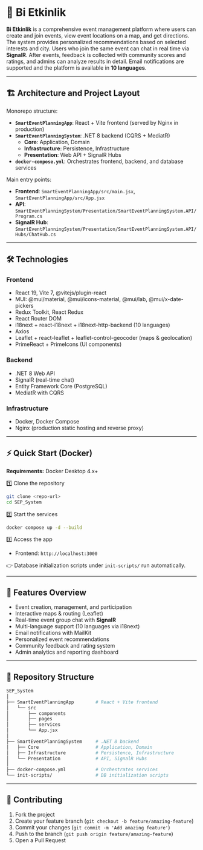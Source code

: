# 📌 Bi Etkinlik  

**Bi Etkinlik** is a comprehensive event management platform where users can create and join events, view event locations on a map, and get directions. The system provides personalized recommendations based on selected interests and city. Users who join the same event can chat in real time via **SignalR**. After events, feedback is collected with community scores and ratings, and admins can analyze results in detail. Email notifications are supported and the platform is available in **10 languages**.  

---

## 🏗 Architecture and Project Layout  

Monorepo structure:  
- **`SmartEventPlanningApp`**: React + Vite frontend (served by Nginx in production)  
- **`SmartEventPlanningSystem`**: .NET 8 backend (CQRS + MediatR)  
  - **Core**: Application, Domain  
  - **Infrastructure**: Persistence, Infrastructure  
  - **Presentation**: Web API + SignalR Hubs  
- **`docker-compose.yml`**: Orchestrates frontend, backend, and database services  

Main entry points:  
- **Frontend**: `SmartEventPlanningApp/src/main.jsx`, `SmartEventPlanningApp/src/App.jsx`  
- **API**: `SmartEventPlanningSystem/Presentation/SmartEventPlanningSystem.API/Program.cs`  
- **SignalR Hub**: `SmartEventPlanningSystem/Presentation/SmartEventPlanningSystem.API/Hubs/ChatHub.cs`  

---

## 🛠 Technologies  

### Frontend  
- React 19, Vite 7, @vitejs/plugin-react  
- MUI: @mui/material, @mui/icons-material, @mui/lab, @mui/x-date-pickers  
- Redux Toolkit, React Redux  
- React Router DOM  
- i18next + react-i18next + i18next-http-backend (10 languages)  
- Axios  
- Leaflet + react-leaflet + leaflet-control-geocoder (maps & geolocation)  
- PrimeReact + PrimeIcons (UI components)  

### Backend  
- .NET 8 Web API  
- SignalR (real-time chat)  
- Entity Framework Core (PostgreSQL)  
- MediatR with CQRS  

### Infrastructure  
- Docker, Docker Compose  
- Nginx (production static hosting and reverse proxy)  

---

## ⚡ Quick Start (Docker)  

**Requirements:** Docker Desktop 4.x+  

1️⃣ Clone the repository  
```bash
git clone <repo-url>
cd SEP_System
```  

2️⃣ Start the services  
```bash
docker compose up -d --build
```  

3️⃣ Access the app  
- Frontend: `http://localhost:3000`  

👉 Database initialization scripts under `init-scripts/` run automatically.  

---

## 📸 Features Overview  

- Event creation, management, and participation  
- Interactive maps & routing (Leaflet)  
- Real-time event group chat with **SignalR**  
- Multi-language support (10 languages via i18next)  
- Email notifications with MailKit  
- Personalized event recommendations  
- Community feedback and rating system  
- Admin analytics and reporting dashboard  

---

## 📂 Repository Structure  

```bash
SEP_System
│
├── SmartEventPlanningApp        # React + Vite frontend
│   └── src
│       ├── components
│       ├── pages
│       ├── services
│       └── App.jsx
│
├── SmartEventPlanningSystem     # .NET 8 backend
│   ├── Core                     # Application, Domain
│   ├── Infrastructure           # Persistence, Infrastructure
│   └── Presentation             # API, SignalR Hubs
│
├── docker-compose.yml           # Orchestrates services
└── init-scripts/                # DB initialization scripts
```

---

## 🤝 Contributing  

1. Fork the project  
2. Create your feature branch (`git checkout -b feature/amazing-feature`)  
3. Commit your changes (`git commit -m 'Add amazing feature'`)  
4. Push to the branch (`git push origin feature/amazing-feature`)  
5. Open a Pull Request  
